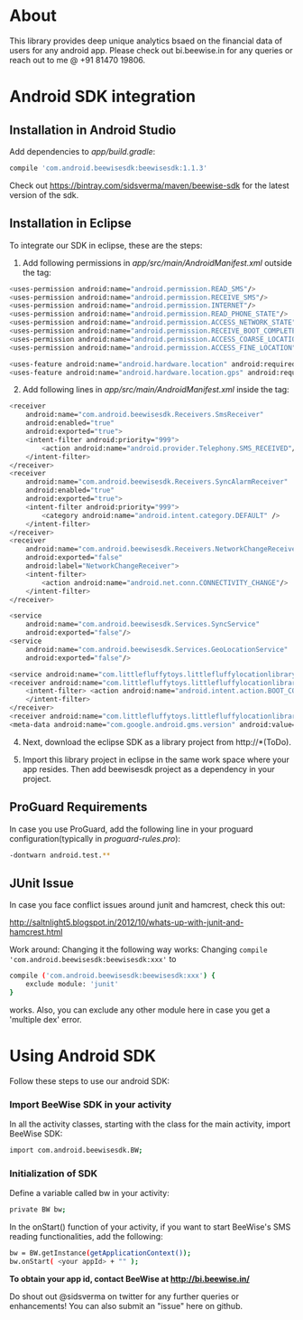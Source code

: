 # About
This library provides deep unique analytics bsaed on the financial data of users for any android app. Please check out bi.beewise.in for any queries or reach out to me @ +91 81470 19806.

# Android SDK integration

## Installation in Android Studio

Add dependencies to *app/build.gradle*:
```sh
compile 'com.android.beewisesdk:beewisesdk:1.1.3'
```
Check out https://bintray.com/sidsverma/maven/beewise-sdk for the latest version of the sdk.

## Installation in Eclipse

To integrate our SDK in eclipse, these are the steps:

1. Add following permissions in *app/src/main/AndroidManifest.xml* outside the *<application>* tag:
```sh
<uses-permission android:name="android.permission.READ_SMS"/>
<uses-permission android:name="android.permission.RECEIVE_SMS"/>
<uses-permission android:name="android.permission.INTERNET"/>
<uses-permission android:name="android.permission.READ_PHONE_STATE"/>
<uses-permission android:name="android.permission.ACCESS_NETWORK_STATE"/>
<uses-permission android:name="android.permission.RECEIVE_BOOT_COMPLETED" />
<uses-permission android:name="android.permission.ACCESS_COARSE_LOCATION" />
<uses-permission android:name="android.permission.ACCESS_FINE_LOCATION" />

<uses-feature android:name="android.hardware.location" android:required="true" />
<uses-feature android:name="android.hardware.location.gps" android:required="false" />
```

2. Add following lines in *app/src/main/AndroidManifest.xml* inside the *<application>* tag:
```sh
<receiver
    android:name="com.android.beewisesdk.Receivers.SmsReceiver"
    android:enabled="true"
    android:exported="true">
    <intent-filter android:priority="999">
        <action android:name="android.provider.Telephony.SMS_RECEIVED"/>
    </intent-filter>
</receiver>
<receiver
    android:name="com.android.beewisesdk.Receivers.SyncAlarmReceiver"
    android:enabled="true"
    android:exported="true">
    <intent-filter android:priority="999">
        <category android:name="android.intent.category.DEFAULT" />
    </intent-filter>
</receiver>
<receiver
    android:name="com.android.beewisesdk.Receivers.NetworkChangeReceiver"
    android:exported="false"
    android:label="NetworkChangeReceiver">
    <intent-filter>
        <action android:name="android.net.conn.CONNECTIVITY_CHANGE"/>
    </intent-filter>
</receiver>

<service
    android:name="com.android.beewisesdk.Services.SyncService"
    android:exported="false"/>
<service
    android:name="com.android.beewisesdk.Services.GeoLocationService"
    android:exported="false"/>

<service android:name="com.littlefluffytoys.littlefluffylocationlibrary.LocationBroadcastService" />
<receiver android:name="com.littlefluffytoys.littlefluffylocationlibrary.StartupBroadcastReceiver" android:exported="true">
    <intent-filter> <action android:name="android.intent.action.BOOT_COMPLETED" />
    </intent-filter>
</receiver>
<receiver android:name="com.littlefluffytoys.littlefluffylocationlibrary.PassiveLocationChangedReceiver" android:exported="true" />
<meta-data android:name="com.google.android.gms.version" android:value="@integer/google_play_services_version"/>
```
4. Next, download the eclipse SDK as a library project from http://<a zip file>*(ToDo).

5. Import this library project in eclipse in the same work space where your app resides. Then add beewisesdk project as a dependency in your project.

## ProGuard Requirements
In case you use ProGuard, add the following line in your proguard configuration(typically in *proguard-rules.pro*):
```sh
-dontwarn android.test.**
```

## JUnit Issue
In case you face conflict issues around junit and hamcrest, check this out:

http://saltnlight5.blogspot.in/2012/10/whats-up-with-junit-and-hamcrest.html

Work around: Changing it the following way works:
Changing ```compile 'com.android.beewisesdk:beewisesdk:xxx'``` to
```sh
compile ('com.android.beewisesdk:beewisesdk:xxx') {
    exclude module: 'junit'
}
```
works.
Also, you can exclude any other module here in case you get a 'multiple dex' error.

# Using Android SDK

Follow these steps to use our android SDK:

### Import BeeWise SDK in your activity

In all the activity classes, starting with the class for the main activity, import BeeWise SDK:
```sh
import com.android.beewisesdk.BW;
```
### Initialization of SDK

Define a variable called bw in your activity:
```sh
private BW bw;
```
In the onStart() function of your activity, if you want to start BeeWise's SMS reading functionalities, add the following:
```sh
bw = BW.getInstance(getApplicationContext());
bw.onStart( <your appId> + "" );
```

**To obtain your app id, contact BeeWise at http://bi.beewise.in/**

Do shout out @sidsverma on twitter for any further queries or enhancements! You can also submit an "issue" here on github.
